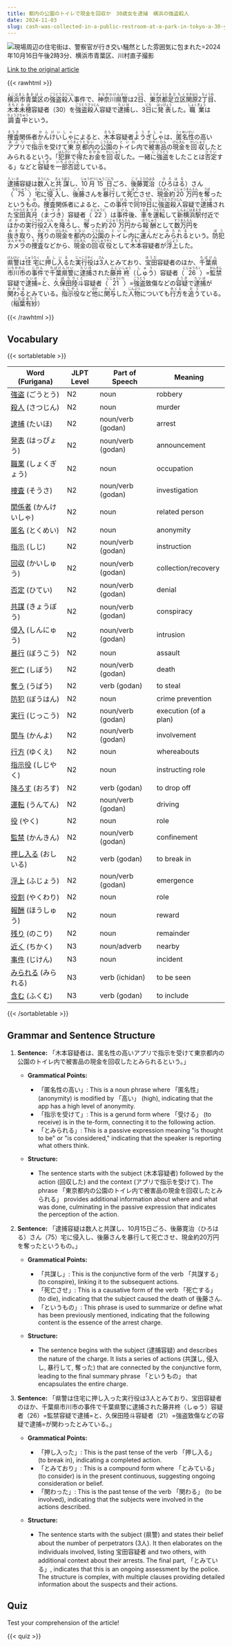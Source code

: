 ```yaml
---
title: 都内の公園のトイレで現金を回収か　30歳女を逮捕　横浜の強盗殺人
date: 2024-11-03
slug: cash-was-collected-in-a-public-restroom-at-a-park-in-tokyo-a-30-year-old-woman-was-arrested-for-a-robbery-and-murder-in-yokohama
---
```


![現場周辺の住宅街は、警察官が行き交い騒然とした雰囲気に包まれた=2024年10月16日午後2時3分、横浜市青葉区、川村直子撮影](https://www.asahicom.jp/imgopt/img/473a67fd4c/comm_L/AS20241103001112.jpg "現場周辺の住宅街は、警察官が行き交い騒然とした雰囲気に包まれた=2024年10月16日午後2時3分、横浜市青葉区、川村直子撮影")

[Link to the original article](https://asahi.com/articles/ASSC30RJBSC3ULOB002M.html?iref=comtop_7_06)

{{< rawhtml >}}
<p><ruby>横浜市<rt>よこはまし</rt></ruby><ruby>青葉区<rt>あおばく</rt></ruby>の<ruby>強盗<rt>ごうとう</rt></ruby><ruby>殺人<rt>さつじん</rt></ruby>事件で、<ruby>神奈川県警<rt>かながわけんけい</rt></ruby>は2<ruby>日<rt>にち</rt></ruby>、<ruby>東京都<rt>とうきょうと</rt></ruby><ruby>足立区<rt>あだちく</rt></ruby><ruby>関原<rt>せきはら</rt></ruby>2<ruby>丁目<rt>ちょうめ</rt></ruby>、<ruby>木本<rt>きもと</rt></ruby><ruby>未穂<rt>みほ</rt></ruby>容疑者（30）を<ruby>強盗<rt>ごうとう</rt></ruby><ruby>殺人<rt>さつじん</rt></ruby>容疑で<ruby>逮捕<rt>たいほ</rt></ruby>し、3<ruby>日<rt>にち</rt></ruby>に<ruby>発表<rt>はっぴょう</rt></ruby>した。<ruby>職業<rt>しょくぎょう</rt></ruby>は<ruby>調査中<rt>ちょうさちゅう</rt></ruby>という。</p>

<p><ruby>捜査<rt>そうさ</rt></ruby>関係者<ruby>かんけいしゃ<rt>かんけいしゃ</rt></ruby>によると、<ruby>木本<rt>きもと</rt></ruby>容疑者<ruby>ようぎしゃ<rt>ようぎしゃ</rt></ruby>は、<ruby>匿名性<rt>とくめいせい</rt></ruby>の高い<ruby>アプリ<rt>あぷり</rt></ruby>で<ruby>指示<rt>しじ</rt></ruby>を受けて<ruby>東京<rt>とうきょう</rt></ruby><ruby>都内<rt>とない</rt></ruby>の<ruby>公園<rt>こうえん</rt></ruby>の<ruby>トイレ<rt>といれ</rt></ruby>内で<ruby>被害品<rt>ひがいひん</rt></ruby>の<ruby>現金<rt>げんきん</rt></ruby>を<ruby>回収<rt>かいしゅう</rt></ruby>したとみられるという。「<ruby>犯罪<rt>はんざい</rt></ruby>で<ruby>得<rt>え</rt></ruby>た<ruby>お金<rt>おかね</rt></ruby>を<ruby>回収<rt>かいしゅう</rt></ruby>した。一緒<ruby>に<rt>に</rt></ruby><ruby>強盗<rt>ごうとう</rt></ruby>をしたことは<ruby>否定<rt>ひてい</rt></ruby>する」などと<ruby>容疑<rt>ようぎ</rt></ruby>を<ruby>一部<rt>いちぶ</rt></ruby><ruby>否認<rt>ひにん</rt></ruby>している。</p>

<p><ruby>逮捕<rt>たいほ</rt></ruby>容疑は<ruby>数人<rt>すうにん</rt></ruby>と<ruby>共謀<rt>きょうぼう</rt></ruby>し、<ruby>10月<rt>じゅうがつ</rt></ruby><ruby>15日<rt>じゅうごにち</rt></ruby>ごろ、<ruby>後藤<rt>ごとう</rt></ruby><ruby>寛治<rt>ひろはる</rt></ruby>（<ruby>ひろはる<rt>ひろはる</rt></ruby>）さん（<ruby>75<rt>ななじゅうご</rt></ruby>）<ruby>宅<rt>たく</rt></ruby>に<ruby>侵入<rt>しんにゅう</rt></ruby>し、<ruby>後藤<rt>ごとう</rt></ruby>さんを<ruby>暴行<rt>ぼうこう</rt></ruby>して<ruby>死亡<rt>しぼう</rt></ruby>させ、<ruby>現金<rt>げんきん</rt></ruby>約<ruby>20<rt>にじゅう</rt></ruby><ruby>万円<rt>まんえん</rt></ruby>を<ruby>奪<rt>うば</rt></ruby>ったという<ruby>もの<rt>もの</rt></ruby>。<ruby>捜査<rt>そうさ</rt></ruby>関係者によると、この<ruby>事件<rt>じけん</rt></ruby>で<ruby>同<rt>どう</rt></ruby>19<ruby>日<rt>にち</rt></ruby>に<ruby>強盗殺人<rt>ごうとうさつじん</rt></ruby>容疑で<ruby>逮捕<rt>たいほ</rt></ruby>された<ruby>宝田<rt>たからだ</rt></ruby><ruby>真月<rt>まづき</rt></ruby>（<ruby>まづき<rt>まづき</rt></ruby>）容疑者（<ruby>22<rt>にじゅうに</rt></ruby>）は<ruby>事件<rt>じけん</rt></ruby>後、<ruby>車<rt>くるま</rt></ruby>を<ruby>運転<rt>うんてん</rt></ruby>して<ruby>新横浜駅<rt>しんよこはまえき</rt></ruby>付近で<ruby>ほか<rt>ほか</rt></ruby>の<ruby>実行役<rt>じっこうやく</rt></ruby>2<ruby>人<rt>にん</rt></ruby>を<ruby>降ろ<rt>おろ</rt></ruby>し、<ruby>奪<rt>うば</rt></ruby>った約<ruby>20<rt>にじゅう</rt></ruby><ruby>万円<rt>まんえん</rt></ruby>から<ruby>報酬<rt>ほうしゅう</rt></ruby>として<ruby>数万円<rt>すうまんえん</rt></ruby>を<ruby>抜き取り<rt>ぬきとり</rt></ruby>、<ruby>残り<rt>のこり</rt></ruby>の<ruby>現金<rt>げんきん</rt></ruby>を<ruby>都内<rt>とない</rt></ruby>の<ruby>公園<rt>こうえん</rt></ruby>の<ruby>トイレ<rt>といれ</rt></ruby>内に<ruby>運ん<rt>はこ</rt></ruby>だと<ruby>みられる<rt>みられる</rt></ruby>という。<ruby>防犯カメラ<rt>ぼうはんかめら</rt></ruby>の<ruby>捜査<rt>そうさ</rt></ruby>などから、<ruby>現金<rt>げんきん</rt></ruby>の<ruby>回収役<rt>かいしゅうやく</rt></ruby>として<ruby>木本<rt>きもと</rt></ruby>容疑者が<ruby>浮上<rt>ふじょう</rt></ruby>した。</p>

<p><ruby>県警<rt>けんけい</rt></ruby>は<ruby>住宅<rt>じゅうたく</rt></ruby>に<ruby>押し入る<rt>おしいる</rt></ruby>た<ruby>実行役<rt>じっこうやく</rt></ruby>は<ruby>3<rt>さん</rt></ruby>人とみており、<ruby>宝田<rt>ほうだ</rt></ruby>容疑者のほか、<ruby>千葉県<rt>ちばけん</rt></ruby><ruby>市川市<rt>いちかわし</rt></ruby>の<ruby>事件<rt>じけん</rt></ruby>で<ruby>千葉県警<rt>ちばけんけい</rt></ruby>に<ruby>逮捕<rt>たいほ</rt></ruby>された<ruby>藤井<rt>ふじい</rt></ruby><ruby>柊<rt>しゅう</rt></ruby>（<ruby>しゅう<rt>しゅう</rt></ruby>）容疑者（<ruby>26<rt>にじゅうろく</rt></ruby>）=<ruby>監禁<rt>かんきん</rt></ruby>容疑で<ruby>逮捕<rt>たいほ</rt></ruby>=<ruby>と<rt>と</rt></ruby>、<ruby>久保田<rt>くぼた</rt></ruby><ruby>陸斗<rt>りくと</rt></ruby>容疑者（<ruby>21<rt>にじゅういち</rt></ruby>）=<ruby>強盗<rt>ごうとう</rt></ruby>致傷などの<ruby>容疑<rt>ようぎ</rt></ruby>で<ruby>逮捕<rt>たいほ</rt></ruby>が<ruby>関わる<rt>かかわる</rt></ruby>とみている。<ruby>指示役<rt>しじやく</rt></ruby>など<ruby>他<rt>ほか</rt></ruby>に<ruby>関与<rt>かんよ</rt></ruby>した<ruby>人物<rt>じんぶつ</rt></ruby>についても<ruby>行方<rt>ゆくえ</rt></ruby>を<ruby>追う<rt>おう</rt></ruby>ている。（<ruby>稲葉<rt>いなば</rt></ruby><ruby>有紗<rt>ありさ</rt></ruby>）</p>
{{< /rawhtml >}}

## Vocabulary


{{< sortabletable >}}

| Word (Furigana)        | JLPT Level | Part of Speech        | Meaning                          |
|------------------------|------------|-----------------------|----------------------------------|
|[強盗](https://jisho.org/search/%E5%BC%B7%E7%9B%97) (ごうとう)| N2         | noun                  | robbery                          |
|[殺人](https://jisho.org/search/%E6%AE%BA%E4%BA%BA) (さつじん)| N2         | noun                  | murder                           |
|[逮捕](https://jisho.org/search/%E9%80%AE%E6%8D%95) (たいほ)| N2         | noun/verb (godan)     | arrest                           |
|[発表](https://jisho.org/search/%E7%99%BA%E8%A1%A8) (はっぴょう)| N2         | noun/verb (godan)     | announcement                     |
|[職業](https://jisho.org/search/%E8%81%B7%E6%A5%AD) (しょくぎょう)| N2         | noun                  | occupation                       |
|[捜査](https://jisho.org/search/%E6%8D%9C%E6%9F%BB) (そうさ)| N2         | noun/verb (godan)     | investigation                    |
|[関係者](https://jisho.org/search/%E9%96%A2%E4%BF%82%E8%80%85) (かんけいしゃ)| N2         | noun                  | related person                   |
|[匿名](https://jisho.org/search/%E5%8C%BF%E5%90%8D) (とくめい)| N2         | noun                  | anonymity                        |
|[指示](https://jisho.org/search/%E6%8C%87%E7%A4%BA) (しじ)| N2         | noun/verb (godan)     | instruction                      |
|[回収](https://jisho.org/search/%E5%9B%9E%E5%8F%8E) (かいしゅう)| N2         | noun/verb (godan)     | collection/recovery              |
|[否定](https://jisho.org/search/%E5%90%A6%E5%AE%9A) (ひてい)| N2         | noun/verb (godan)     | denial                           |
|[共謀](https://jisho.org/search/%E5%85%B1%E8%AC%80) (きょうぼう)| N2         | noun/verb (godan)     | conspiracy                       |
|[侵入](https://jisho.org/search/%E4%BE%B5%E5%85%A5) (しんにゅう)| N2         | noun/verb (godan)     | intrusion                        |
|[暴行](https://jisho.org/search/%E6%9A%B4%E8%A1%8C) (ぼうこう)| N2         | noun                  | assault                          |
|[死亡](https://jisho.org/search/%E6%AD%BB%E4%BA%A1) (しぼう)| N2         | noun/verb (godan)     | death                            |
|[奪う](https://jisho.org/search/%E5%A5%AA%E3%81%86) (うばう)| N2         | verb (godan)          | to steal                         |
|[防犯](https://jisho.org/search/%E9%98%B2%E7%8A%AF) (ぼうはん)| N2         | noun                  | crime prevention                 |
|[実行](https://jisho.org/search/%E5%AE%9F%E8%A1%8C) (じっこう)| N2         | noun/verb (godan)     | execution (of a plan)           |
|[関与](https://jisho.org/search/%E9%96%A2%E4%B8%8E) (かんよ)| N2         | noun/verb (godan)     | involvement                      |
|[行方](https://jisho.org/search/%E8%A1%8C%E6%96%B9) (ゆくえ)| N2         | noun                  | whereabouts                      |
|[指示役](https://jisho.org/search/%E6%8C%87%E7%A4%BA%E5%BD%B9) (しじやく)| N2         | noun                  | instructing role                 |
|[降ろす](https://jisho.org/search/%E9%99%8D%E3%82%8D%E3%81%99) (おろす)| N2         | verb (godan)          | to drop off                      |
|[運転](https://jisho.org/search/%E9%81%8B%E8%BB%A2) (うんてん)| N2         | noun/verb (godan)     | driving                          |
|[役](https://jisho.org/search/%E5%BD%B9) (やく)| N2         | noun                  | role                             |
|[監禁](https://jisho.org/search/%E7%9B%A3%E7%A6%81) (かんきん)| N2         | noun/verb (godan)     | confinement                      |
|[押し入る](https://jisho.org/search/%E6%8A%BC%E3%81%97%E5%85%A5%E3%82%8B) (おしいる)| N2         | verb (godan)          | to break in                      |
|[浮上](https://jisho.org/search/%E6%B5%AE%E4%B8%8A) (ふじょう)| N2         | noun/verb (godan)     | emergence                        |
|[役割](https://jisho.org/search/%E5%BD%B9%E5%89%B2) (やくわり)| N2         | noun                  | role                             |
|[報酬](https://jisho.org/search/%E5%A0%B1%E9%85%AC) (ほうしゅう)| N2         | noun                  | reward                           |
|[残り](https://jisho.org/search/%E6%AE%8B%E3%82%8A) (のこり)| N2         | noun                  | remainder                        |
|[近く](https://jisho.org/search/%E8%BF%91%E3%81%8F) (ちかく)| N3         | noun/adverb           | nearby                           |
|[事件](https://jisho.org/search/%E4%BA%8B%E4%BB%B6) (じけん)| N3         | noun                  | incident                         |
|[みられる](https://jisho.org/search/%E3%81%BF%E3%82%89%E3%82%8C%E3%82%8B) (みられる)| N3         | verb (ichidan)        | to be seen                       |
|[含む](https://jisho.org/search/%E5%90%AB%E3%82%80) (ふくむ)| N3         | verb (godan)          | to include                       |

{{< /sortabletable >}}


## Grammar and Sentence Structure

1. **Sentence:** 「木本容疑者は、匿名性の高いアプリで指示を受けて東京都内の公園のトイレ内で被害品の現金を回収したとみられるという。」

   - **Grammatical Points:**
     - 「匿名性の高い」: This is a noun phrase where 「匿名性」 (anonymity) is modified by 「高い」 (high), indicating that the app has a high level of anonymity.
     - 「指示を受けて」: This is a gerund form where 「受ける」 (to receive) is in the te-form, connecting it to the following action.
     - 「とみられる」: This is a passive expression meaning "is thought to be" or "is considered," indicating that the speaker is reporting what others think.

   - **Structure:**
     - The sentence starts with the subject (木本容疑者) followed by the action (回収した) and the context (アプリで指示を受けて). The phrase 「東京都内の公園のトイレ内で被害品の現金を回収したとみられる」 provides additional information about where and what was done, culminating in the passive expression that indicates the perception of the action.

2. **Sentence:** 「逮捕容疑は数人と共謀し、10月15日ごろ、後藤寛治（ひろはる）さん（75）宅に侵入し、後藤さんを暴行して死亡させ、現金約20万円を奪ったというもの。」

   - **Grammatical Points:**
     - 「共謀し」: This is the conjunctive form of the verb 「共謀する」 (to conspire), linking it to the subsequent actions.
     - 「死亡させ」: This is a causative form of the verb 「死亡する」 (to die), indicating that the subject caused the death of 後藤さん.
     - 「というもの」: This phrase is used to summarize or define what has been previously mentioned, indicating that the following content is the essence of the arrest charge.

   - **Structure:**
     - The sentence begins with the subject (逮捕容疑) and describes the nature of the charge. It lists a series of actions (共謀し, 侵入し, 暴行して, 奪った) that are connected by the conjunctive form, leading to the final summary phrase 「というもの」 that encapsulates the entire charge.

3. **Sentence:** 「県警は住宅に押し入った実行役は3人とみており、宝田容疑者のほか、千葉県市川市の事件で千葉県警に逮捕された藤井柊（しゅう）容疑者（26）=監禁容疑で逮捕=と、久保田陸斗容疑者（21）=強盗致傷などの容疑で逮捕=が関わったとみている。」

   - **Grammatical Points:**
     - 「押し入った」: This is the past tense of the verb 「押し入る」 (to break in), indicating a completed action.
     - 「とみており」: This is a compound form where 「とみている」 (to consider) is in the present continuous, suggesting ongoing consideration or belief.
     - 「関わった」: This is the past tense of the verb 「関わる」 (to be involved), indicating that the subjects were involved in the actions described.

   - **Structure:**
     - The sentence starts with the subject (県警) and states their belief about the number of perpetrators (3人). It then elaborates on the individuals involved, listing 宝田容疑者 and two others, with additional context about their arrests. The final part, 「とみている」, indicates that this is an ongoing assessment by the police. The structure is complex, with multiple clauses providing detailed information about the suspects and their actions.

## Quiz

Test your comprehension of the article!

{{< quiz >}}
